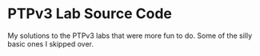 PTPv3 Lab Source Code
=====================

My solutions to the PTPv3 labs that were more fun to do. Some of the silly basic ones I skipped over.


